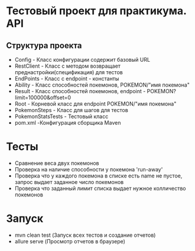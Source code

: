 # Тестовый проект для практикума. API
## Структура проекта

- Config - Класс конфигурации содержит базовый URL
- RestClient - Класс с методом возвращает преднастройки(спецификация) для тестов
- EndPoints - Класс с endpoint - константы
- Ability - Класс способностей покемонов, POKEMON/"имя покемона"
- Result - Класс способностей покемонов, endpoint - POKEMON?limit=100000&offset=0
- Root - Корневой класс для endpoint POKEMON/"имя покемона"
- PokemonSteps - Класс для шагов для тестов
- PokemonStatsTests - Тестовый класс
- pom.xml -Конфигурация сборщика Maven


# Тесты

- Сравнение веса двух покемонов
- Проверка на наличие способности у покемона 'run-away'
- Проверка что у каждого покемона в списке есть name не пустое, запрос выдает заданное число покемонов
- Проверка что заданный лимит списка выдает нужное колличество покемонов

# Запуск
- mvn clean test (Запуск всех тестов и создание отчетов)
- allure serve (Просмотр отчетов в браузере)